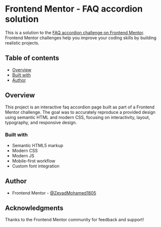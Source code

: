 # Frontend Mentor - FAQ accordion solution

This is a solution to the [FAQ accordion challenge on Frontend Mentor](https://www.frontendmentor.io/challenges/faq-accordion-wyfFdeBwBz). Frontend Mentor challenges help you improve your coding skills by building realistic projects.

## Table of contents

-   [Overview](#overview)
-   [Built with](#built-with)
-   [Author](#author)

## Overview

This project is an interactive faq accordion page built as part of a Frontend Mentor challenge. The goal was to accurately reproduce a provided design using semantic HTML and modern CSS, focusing on interactivity, layout, typography, and responsive design.

### Built with

-   Semantic HTML5 markup
-   Modern CSS
-   Modern JS
-   Mobile-first workflow
-   Custom font integration

## Author

-   Frontend Mentor - [@ZeyadMohamed1805](https://www.frontendmentor.io/profile/ZeyadMohamed1805)

## Acknowledgments

Thanks to the Frontend Mentor community for feedback and support!
